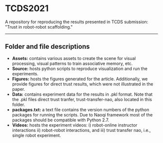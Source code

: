 # TCDS2021
A repository for reproducing the results presented in TCDS submission: "Trust in robot-robot scaffolding."


---
## Folder and file descriptions

+ **Assets:** contains various assets to create the scene for visual processing, visual patterns to train associative memory, etc.  
+ **Source:** hosts python scripts to reproduce visualization and run the experiments. 
+ **Figures:** hosts the figures generated for the article. Additionally, we provide figures for direct trust results, which were not illustrated in the paper.
+ **Data:** contains experiment data for the results in .pkl format. Note that the .pkl files direct trust tranfer, trust-transfer-nao, also located in this folder.
+ **packages.txt:** a text file contains the version numbers of the python packages for running the scripts. Due to Naoqi framework most of the packages should be compatible with Python 2.7.
+ **Videos:** hosts the experiment videos: i) robot-online instructor interactions ii) robot-robot interactions, and iii) trust transfer nao, i.e., single robot experiment. 